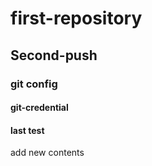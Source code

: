 # first-repository
## Second-push
### git config
#### git-credential
#### last test
add new contents
